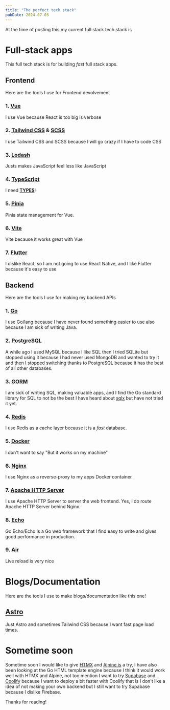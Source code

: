 ```yaml
---
title: "The perfect tech stack"
pubDate: 2024-07-03
---
```


At the time of posting this my current full stack tech stack is

# Full-stack apps
This full tech stack is for building _fast_ full stack apps.

## Frontend

Here are the tools I use for Frontend devolvement

### **1.** [Vue](https://vuejs.org/)

I use Vue because React is too big is verbose

### **2.** [Tailwind CSS](https://tailwindcss.com/) & [SCSS](https://sass-lang.com/)

I use Tailwind CSS and SCSS because I will go crazy if I have to code CSS

### **3.** [Lodash](https://lodash.com/)

Justs makes JavaScript feel less like JavaScript

### **4.** [TypeScript](https://www.typescriptlang.org/)

I need **<u>TYPES</u>**!

### **5.** [Pinia](https://pinia.vuejs.org/)

Pinia state management for Vue.

### **6.** [Vite](https://vitejs.dev/)

Vite because it works great with Vue

### **7.** [Flutter](https://flutter.dev/)

I dislike React, so I am not going to use React Native, and I like Flutter
because it's easy to use

## Backend

Here are the tools I use for making my backend APIs

### **1.** [Go](https://go.dev/)

I use Go/lang because I have never found something easier to use
also because I am sick of writing Java.

### **2.** [PostgreSQL](https://www.postgresql.org/)

A while ago I used MySQL because I like SQL then I tried SQLite
but stopped using it because I had never used MongoDB and wanted
to try it and then I stopped switching thanks to PostgreSQL because
it has the best of all other databases.

### **3.** [GORM](https://gorm.io/)

I am sick of writing SQL, making valuable apps, and I find the Go
standard library for SQL to not be the best I have heard about [sqlx](http://jmoiron.github.io/sqlx/)
but have not tried it yet.

### **4.** [Redis](https://redis.io/)

I use Redis as a cache layer because it is a _fast_ database.

### **5.** [Docker](https://www.docker.com/)

I don't want to say "But it works on my machine"

### **6.** [Nginx](https://nginx.org/)

I use Nginx as a reverse-proxy to my apps Docker container

### **7.** [Apache HTTP Server](https://httpd.apache.org/)

I use Apache HTTP Server to server the web frontend. Yes, I do
route Apache HTTP Server behind Nginx.

### **8.** [Echo](https://echo.labstack.com/)

Go Echo/Echo is a Go web framework that I find easy to write
and gives good performance in production.

### **9.** [Air](https://github.com/air-verse/air)

Live reload is very nice

# Blogs/Documentation

Here are the tools I use to make blogs/documentation like this one!

## [Astro](https://astro.build/)

Just Astro and sometimes Tailwind CSS because I want fast
page load times.

# Sometime soon

Sometime soon I would like to give [HTMX](https://htmx.org/) and [Alpine.js](https://alpinejs.dev/) a try,
I have also been looking at the Go HTML template engine because I think it
would work well with HTMX and Alpine, not too mention I want to try
[Supabase](https://supabase.com/) and [Coolify](https://coolify.io/) because I want to deploy a bit faster
with Coolify that is I don't like a idea of not making your own backend
but I still want to try Supabase because I dislike Firebase.

Thanks for reading!

